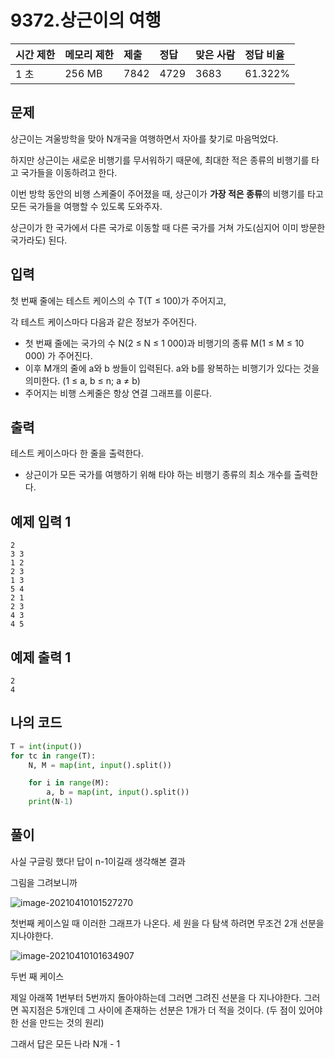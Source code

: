 # 9372.상근이의 여행 

| 시간 제한 | 메모리 제한 | 제출 | 정답 | 맞은 사람 | 정답 비율 |
| :-------- | :---------- | :--- | :--- | :-------- | :-------- |
| 1 초      | 256 MB      | 7842 | 4729 | 3683      | 61.322%   |

## 문제

상근이는 겨울방학을 맞아 N개국을 여행하면서 자아를 찾기로 마음먹었다. 

하지만 상근이는 새로운 비행기를 무서워하기 때문에, 최대한 적은 종류의 비행기를 타고 국가들을 이동하려고 한다.

이번 방학 동안의 비행 스케줄이 주어졌을 때, 상근이가 **가장 적은 종류**의 비행기를 타고 모든 국가들을 여행할 수 있도록 도와주자.

상근이가 한 국가에서 다른 국가로 이동할 때 다른 국가를 거쳐 가도(심지어 이미 방문한 국가라도) 된다.

## 입력

첫 번째 줄에는 테스트 케이스의 수 T(T ≤ 100)가 주어지고,

각 테스트 케이스마다 다음과 같은 정보가 주어진다.

- 첫 번째 줄에는 국가의 수 N(2 ≤ N ≤ 1 000)과 비행기의 종류 M(1 ≤ M ≤ 10 000) 가 주어진다.
- 이후 M개의 줄에 a와 b 쌍들이 입력된다. a와 b를 왕복하는 비행기가 있다는 것을 의미한다. (1 ≤ a, b ≤ n; a ≠ b) 
- 주어지는 비행 스케줄은 항상 연결 그래프를 이룬다.

## 출력

테스트 케이스마다 한 줄을 출력한다.

- 상근이가 모든 국가를 여행하기 위해 타야 하는 비행기 종류의 최소 개수를 출력한다.

## 예제 입력 1 

```
2
3 3
1 2
2 3
1 3
5 4
2 1
2 3
4 3
4 5
```

## 예제 출력 1 

```
2
4
```

## 나의 코드

```python
T = int(input())
for tc in range(T):
    N, M = map(int, input().split())

    for i in range(M):
        a, b = map(int, input().split())
    print(N-1)
```

## 풀이

사실 구글링 했다! 답이 n-1이길래 생각해본 결과

그림을 그려보니까 

![image-20210410101527270](README.assets/image-20210410101527270.png)

첫번째 케이스일 때 이러한 그래프가 나온다.  세 원을 다 탐색 하려면 무조건 2개 선분을 지나야한다.

![image-20210410101634907](README.assets/image-20210410101634907.png)

두번 째 케이스

제일 아래쪽 1번부터 5번까지 돌아야하는데 그러면 그려진 선분을 다 지나야한다. 그러면 꼭지점은 5개인데 그 사이에 존재하는 선분은 1개가 더 적을 것이다. (두 점이 있어야 한 선을 만드는 것의 원리)

그래서 답은 모든 나라 N개 - 1